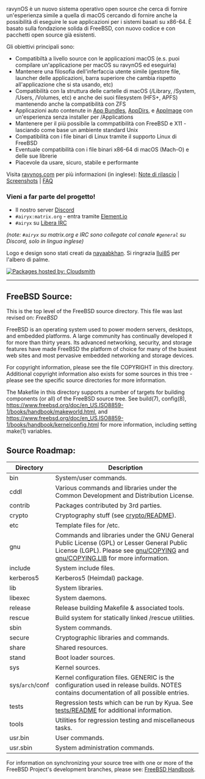 
ravynOS è un nuovo sistema operativo open source che cerca di fornire un'esperienza simile a quella di macOS cercando di fornire anche la possibilità di eseguire le sue applicazioni per i sistemi basati su x86-64. È basato sulla fondazione solida di FreeBSD, con nuovo codice e con pacchetti open source già esistenti.

Gli obiettivi principali sono:

- Compatibiltà a livello source con le applicazioni macOS (e.s. puoi compilare un'applicazione per macOS su ravynOS ed eseguirla)
- Mantenere una filosofia dell'inferfaccia utente simile (gestore file, launcher delle applicazioni, barra superiore che cambia rispetto all'applicazione che si sta usando, etc)
- Compatibilità con la struttura delle cartelle di macOS (/Library, /System, /Users, /Volumes, etc) e anche dei suoi filesystem (HFS+, APFS) mantenendo anche la compatibilità con ZFS
- Applicazioni auto contenute in [App Bundles](https://developer.apple.com/documentation/foundation/bundle), [AppDirs](https://github.com/AppImage/AppImageKit/wiki/AppDir), e [AppImage](https://github.com/AppImage) con un'esperienza senza installer per /Applications
- Mantenere per il più possibile la commpatibilità con FreeBSD e X11 - lasciando come base un ambiente standard Unix 
- Compatibilità con i file binari di Linux tramite il supporto Linux di FreeBSD
- Eventuale compatibilità con i file binari x86-64 di macOS (Mach-O) e delle sue librerie
- Piacevole da usare, sicuro, stabile e performante

Visita [ravynos.com](https://ravynos.com/) per più informazioni (in inglese): [Note di rilascio](https://ravynos.com/releases.html) | [Screenshots](https://ravynos.com/screenshots.html) | [FAQ](https://ravynos.com/faq.html)
### Vieni a far parte del progetto!

* Il nostro server [Discord](https://discord.com/invite/8caJbAGNwY)
* `#airyx:matrix.org` - entra tramite [Element.io](https://app.element.io/#/room/#airyx:matrix.org)
* `#airyx` su [Libera IRC](https://web.libera.chat/?channel=#airyx)

_(note: `#airyx` su matrix.org e IRC sono collegate col canale `#general` su Discord, solo in lingua inglese)_

Logo e design sono stati creati da [nayaabkhan](https://nayaabkhan.me). Si ringrazia [llui85](https://github.com/llui85) per l'albero di palme.

[![Packages hosted by: Cloudsmith](https://img.shields.io/badge/OSS%20hosting%20by-cloudsmith-blue?logo=cloudsmith&style=flat-square)](https://cloudsmith.com)

---

FreeBSD Source:
---------------
This is the top level of the FreeBSD source directory.  This file
was last revised on:
$FreeBSD$

FreeBSD is an operating system used to power modern servers,
desktops, and embedded platforms. A large community has
continually developed it for more than thirty years. Its
advanced networking, security, and storage features have
made FreeBSD the platform of choice for many of the
busiest web sites and most pervasive embedded networking
and storage devices.

For copyright information, please see the file COPYRIGHT in this
directory. Additional copyright information also exists for some
sources in this tree - please see the specific source directories for
more information.

The Makefile in this directory supports a number of targets for
building components (or all) of the FreeBSD source tree.  See build(7), config(8),
https://www.freebsd.org/doc/en_US.ISO8859-1/books/handbook/makeworld.html, and
https://www.freebsd.org/doc/en_US.ISO8859-1/books/handbook/kernelconfig.html
for more information, including setting make(1) variables.

Source Roadmap:
---------------
| Directory | Description |
| --------- | ----------- |
| bin | System/user commands. |
| cddl | Various commands and libraries under the Common Development and Distribution License. |
| contrib | Packages contributed by 3rd parties. |
| crypto | Cryptography stuff (see [crypto/README](crypto/README)). |
| etc | Template files for /etc. |
| gnu | Commands and libraries under the GNU General Public License (GPL) or Lesser General Public License (LGPL). Please see [gnu/COPYING](gnu/COPYING) and [gnu/COPYING.LIB](gnu/COPYING.LIB) for more information. |
| include | System include files. |
| kerberos5 | Kerberos5 (Heimdal) package. |
| lib | System libraries. |
| libexec | System daemons. |
| release | Release building Makefile & associated tools. |
| rescue | Build system for statically linked /rescue utilities. |
| sbin | System commands. |
| secure | Cryptographic libraries and commands. |
| share | Shared resources. |
| stand | Boot loader sources. |
| sys | Kernel sources. |
| sys/`arch`/conf | Kernel configuration files. GENERIC is the configuration used in release builds. NOTES contains documentation of all possible entries. |
| tests | Regression tests which can be run by Kyua.  See [tests/README](tests/README) for additional information. |
| tools | Utilities for regression testing and miscellaneous tasks. |
| usr.bin | User commands. |
| usr.sbin | System administration commands. |

For information on synchronizing your source tree with one or more of the FreeBSD Project's development branches, please see: [FreeBSD Handbook](https://docs.freebsd.org/en/books/handbook/cutting-edge/#current-stable).